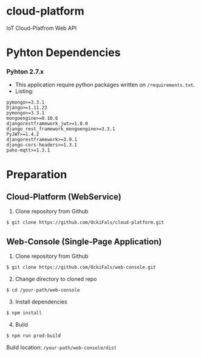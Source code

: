 # cloud-platform
IoT Cloud-Platfrom Web API

# Pyhton Dependencies

### Pyhton 2.7.x

- This application require python packages written on `/requirements.txt`.
- Listing:
```shell
pymongo>=3.3.1
Django>=1.11.23
pymongo>=3.3.1
mongoengine>=0.10.6
djangorestframework_jwt>=1.8.0
django_rest_framework_mongoengine>=3.3.1
PyJWT>=1.4.2
djangorestframework>=3.9.1
django-cors-headers>=1.3.1
paho-mqtt>=1.3.1
```

# Preparation
## Cloud-Platform (WebService)

1. Clone repository from Github

```bash
$ git clone https://github.com/OckiFals/cloud-platform.git
```

## Web-Console (Single-Page Application)

1. Clone repository from Github

```bash
$ git clone https://github.com/OckiFals/web-console.git
```

2. Change directory to cloned repo

```bash
$ cd /your-path/web-console
```

3. Install dependencies

```bash
$ npm install
```

4. Build

```bash
$ npm run prod-build
```

Build location: `/your-path/web-console/dist`

